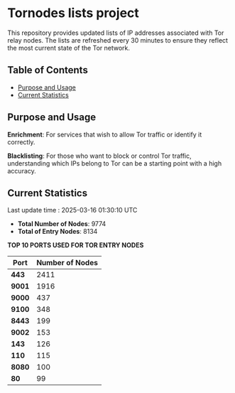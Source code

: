# Tornodes lists project

This repository provides updated lists of IP addresses associated with Tor relay nodes. The lists are refreshed every 30 minutes to ensure they reflect the most current state of the Tor network.

## Table of Contents

- [Purpose and Usage](#purpose-and-usage)
- [Current Statistics](#current-statistics)


## Purpose and Usage

**Enrichment**: For services that wish to allow Tor traffic or identify it correctly.

**Blacklisting**: For those who want to block or control Tor traffic, understanding which IPs belong to Tor can be a starting point with a high accuracy.

## Current Statistics

Last update time : 2025-03-16 01:30:10 UTC

- **Total Number of Nodes**: 9774
- **Total of Entry Nodes**: 8134

**TOP 10 PORTS USED FOR TOR ENTRY NODES**

| **Port** | **Number of Nodes** |
|------|-----------------|
| **443**   | 2411  |
| **9001**   | 1916  |
| **9000**   | 437  |
| **9100**   | 348  |
| **8443**   | 199  |
| **9002**   | 153  |
| **143**   | 126  |
| **110**   | 115  |
| **8080**   | 100  |
| **80**   | 99  |

